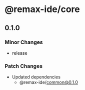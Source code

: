 # @remax-ide/core

## 0.1.0

### Minor Changes

- release

### Patch Changes

- Updated dependencies
  - @remax-ide/common@0.1.0
